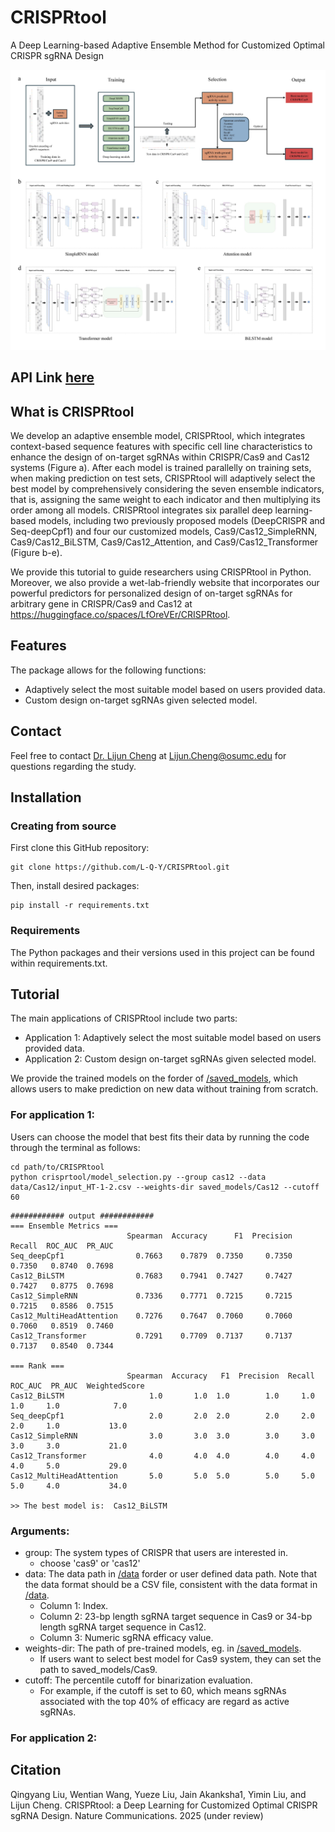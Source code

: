 # CRISPRtool
A Deep Learning-based Adaptive Ensemble Method for Customized Optimal CRISPR sgRNA Design

![Framework](./Figures/ensemble_model.jpg)


## API Link [here](https://github.com/L-Q-Y/CRISPRtool/tree/main/crisprtool)

## What is CRISPRtool
We develop an adaptive ensemble model, CRISPRtool, which integrates context-based sequence features with specific cell line characteristics to enhance the design of on-target sgRNAs within CRISPR/Cas9 and Cas12 systems (Figure a). After each model is trained parallelly on training sets, when making prediction on test sets, CRISPRtool will adaptively select the best model by comprehensively considering the seven ensemble indicators, that is, assigning the same weight to each indicator and then multiplying its order among all models. CRISPRtool integrates six parallel deep learning-based models, including two previously proposed models (DeepCRISPR and Seq-deepCpf1) and four our customized models, Cas9/Cas12_SimpleRNN, Cas9/Cas12_BiLSTM, Cas9/Cas12_Attention, and Cas9/Cas12_Transformer (Figure b-e). 

We provide this tutorial to guide researchers using CRISPRtool in Python. Moreover, we also provide a wet-lab-friendly website that incorporates our powerful predictors for personalized design of on-target sgRNAs for arbitrary gene in CRISPR/Cas9 and Cas12 at https://huggingface.co/spaces/LfOreVEr/CRISPRtool.

## Features

The package allows for the following functions:

* Adaptively select the most suitable model based on users provided data.
* Custom design on-target sgRNAs given selected model.



## Contact

Feel free to contact [Dr. Lijun Cheng](https://medicine.osu.edu/find-faculty/non-clinical/biomedical-informatics/lijun-cheng) at Lijun.Cheng@osumc.edu for questions regarding the study. 



## Installation

### Creating from source

First clone this GitHub repository:
```
git clone https://github.com/L-Q-Y/CRISPRtool.git
```

Then, install desired packages:
```
pip install -r requirements.txt
```


### Requirements

The Python packages and their versions used in this project can be found within requirements.txt.


## Tutorial
The main applications of CRISPRtool include two parts:

* Application 1: Adaptively select the most suitable model based on users provided data.
* Application 2: Custom design on-target sgRNAs given selected model.

We provide the trained models on the forder of [/saved_models](https://github.com/L-Q-Y/CRISPRtool/tree/main/saved_models), which allows users to make prediction on new data without training from scratch.

### For application 1:
Users can choose the model that best fits their data by running the code through the terminal as follows:

```
cd path/to/CRISPRtool
python crisprtool/model_selection.py --group cas12 --data data/Cas12/input_HT-1-2.csv --weights-dir saved_models/Cas12 --cutoff 60
```
```
############ output ############
=== Ensemble Metrics ===
                          Spearman  Accuracy      F1  Precision  Recall  ROC_AUC  PR_AUC
Seq_deepCpf1                0.7663    0.7879  0.7350     0.7350  0.7350   0.8740  0.7698
Cas12_BiLSTM                0.7683    0.7941  0.7427     0.7427  0.7427   0.8775  0.7698
Cas12_SimpleRNN             0.7336    0.7771  0.7215     0.7215  0.7215   0.8586  0.7515
Cas12_MultiHeadAttention    0.7276    0.7647  0.7060     0.7060  0.7060   0.8519  0.7460
Cas12_Transformer           0.7291    0.7709  0.7137     0.7137  0.7137   0.8540  0.7344 

=== Rank ===
                          Spearman  Accuracy   F1  Precision  Recall  ROC_AUC  PR_AUC  WeightedScore
Cas12_BiLSTM                   1.0       1.0  1.0        1.0     1.0      1.0     1.0            7.0
Seq_deepCpf1                   2.0       2.0  2.0        2.0     2.0      2.0     1.0           13.0
Cas12_SimpleRNN                3.0       3.0  3.0        3.0     3.0      3.0     3.0           21.0
Cas12_Transformer              4.0       4.0  4.0        4.0     4.0      4.0     5.0           29.0
Cas12_MultiHeadAttention       5.0       5.0  5.0        5.0     5.0      5.0     4.0           34.0 

>> The best model is:  Cas12_BiLSTM
```

### Arguments:
- group: The system types of CRISPR that users are interested in.
    - choose 'cas9' or 'cas12'
- data: The data path in [/data](https://github.com/L-Q-Y/CRISPRtool/tree/main/data) forder or user defined data path. Note that the data format should be a CSV file, consistent with the data format in [/data](https://github.com/L-Q-Y/CRISPRtool/tree/main/data).
    - Column 1: Index.
    - Column 2: 23-bp length sgRNA target sequence in Cas9 or 34-bp length sgRNA target sequence in Cas12.
    - Column 3: Numeric sgRNA efficacy value.
- weights-dir: The path of pre-trained models, eg. in [/saved_models](https://github.com/L-Q-Y/CRISPRtool/tree/main/saved_models).
    - If users want to select best model for Cas9 system, they can set the path to saved_models/Cas9.
- cutoff: The percentile cutoff for binarization evaluation.
    - For example, if the cutoff is set to 60, which means sgRNAs associated with the top 40% of efficacy are regard as active sgRNAs.



### For application 2:








## Citation
Qingyang Liu, Wentian Wang, Yueze Liu, Jain Akanksha1, Yimin Liu, and Lijun Cheng. CRISPRtool: a Deep Learning for Customized Optimal CRISPR sgRNA Design. Nature Communications. 2025 (under review)











